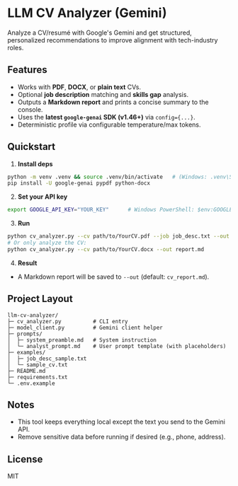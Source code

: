 # LLM CV Analyzer (Gemini)

Analyze a CV/resumé with Google's Gemini and get structured, personalized recommendations to improve alignment with tech-industry roles.

## Features
- Works with **PDF**, **DOCX**, or **plain text** CVs.
- Optional **job description** matching and **skills gap** analysis.
- Outputs a **Markdown report** and prints a concise summary to the console.
- Uses the **latest `google-genai` SDK (v1.46+)** via `config={...}`.
- Deterministic profile via configurable temperature/max tokens.

## Quickstart

1) **Install deps**
```bash
python -m venv .venv && source .venv/bin/activate   # (Windows: .venv\Scripts\activate)
pip install -U google-genai pypdf python-docx
```

2) **Set your API key**
```bash
export GOOGLE_API_KEY="YOUR_KEY"      # Windows PowerShell: $env:GOOGLE_API_KEY="YOUR_KEY"
```

3) **Run**
```bash
python cv_analyzer.py --cv path/to/YourCV.pdf --job job_desc.txt --out report.md
# Or only analyze the CV:
python cv_analyzer.py --cv path/to/YourCV.docx --out report.md
```

4) **Result**
- A Markdown report will be saved to `--out` (default: `cv_report.md`).

## Project Layout
```
llm-cv-analyzer/
├─ cv_analyzer.py          # CLI entry
├─ model_client.py         # Gemini client helper
├─ prompts/
│  ├─ system_preamble.md   # System instruction
│  └─ analyst_prompt.md    # User prompt template (with placeholders)
├─ examples/
│  ├─ job_desc_sample.txt
│  └─ sample_cv.txt
├─ README.md
├─ requirements.txt
└─ .env.example
```

## Notes
- This tool keeps everything local except the text you send to the Gemini API.
- Remove sensitive data before running if desired (e.g., phone, address).

## License
MIT
